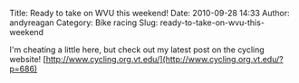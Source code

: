 Title: Ready to take on WVU this weekend!
Date: 2010-09-28 14:33
Author: andyreagan
Category: Bike racing
Slug: ready-to-take-on-wvu-this-weekend

I'm cheating a little here, but check out my latest post on the cycling
website!
[http://www.cycling.org.vt.edu/](http://www.cycling.org.vt.edu/?p=686)
